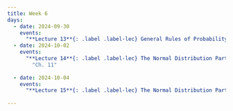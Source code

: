```yaml
---
title: Week 6
days:
  - date: 2024-09-30
    events:
      "**Lecture 13**{: .label .label-lec} General Rules of Probability cont. ":
  - date: 2024-10-02
    events:
      "**Lecture 14**{: .label .label-lec} The Normal Distribution Part I ": 
        "Ch. 11"
      
  - date: 2024-10-04
    events:
      "**Lecture 15**{: .label .label-lec} The Normal Distribution Part II ":
      
---
```

